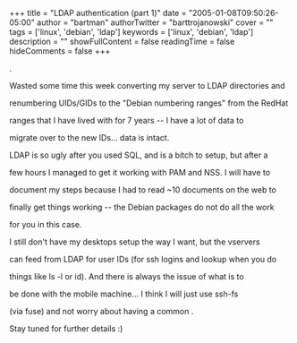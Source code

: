 +++
title = "LDAP authentication (part 1)"
date = "2005-01-08T09:50:26-05:00"
author = "bartman"
authorTwitter = "barttrojanowski"
cover = ""
tags = ['linux', 'debian', 'ldap']
keywords = ['linux', 'debian', 'ldap']
description = ""
showFullContent = false
readingTime = false
hideComments = false
+++

.



Wasted some time this week converting my server to LDAP directories and

renumbering UIDs/GIDs to the "Debian numbering ranges" from the RedHat

ranges that I have lived with for 7 years -- I have a lot of data to

migrate over to the new IDs... data is intact.



LDAP is so ugly after you used SQL, and is a bitch to setup, but after a

few hours I managed to get it working with PAM and NSS.  I will have to

document my steps because I had to read ~10 documents on the web to

finally get things working -- the Debian packages do not do all the work

for you in this case. 



I still don't have my desktops setup the way I want, but the vservers

can feed from LDAP for user IDs (for ssh logins and lookup when you do

things like ls -l or id).  And there is always the issue of what is to

be done with the mobile machine...  I think I will just use ssh-fs 

(via fuse) and not worry about having a common .



Stay tuned for further details :)


